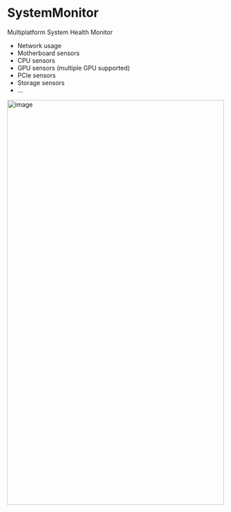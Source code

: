 # SystemMonitor
Multiplatform System Health Monitor

- Network usage
- Motherboard sensors
- CPU sensors
- GPU sensors (multiple GPU supported)
- PCIe sensors
- Storage sensors
- ...
  

<img width="498" height="929" alt="image" src="https://github.com/user-attachments/assets/dd4a03ff-c188-4ba6-8035-a8a3b0a3e26e" />

